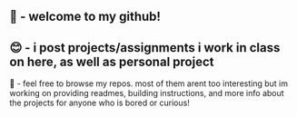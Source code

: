 👋 - welcome to my github!
-
😊 - i post projects/assignments i work in class on here, as well as personal project
-
💜 - feel free to browse my repos. most of them arent too interesting but im working on providing readmes, building instructions, and more info about the projects for anyone who is bored or curious!
